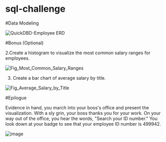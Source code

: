 # sql-challenge

#Data Modeling

![QuickDBD-Employee ERD](https://user-images.githubusercontent.com/92783857/149640961-3345a538-48bf-4b28-9cb4-4c82989750c5.png)

#Bonus (Optional)

2.Create a histogram to visualize the most common salary ranges for employees.

![Fig_Most_Common_Salary_Ranges](https://user-images.githubusercontent.com/92783857/149679174-5339df09-bf04-4302-92d5-6f2c745d2cb2.png)

3. Create a bar chart of average salary by title.

![Fig_Average_Salary_by_Title](https://user-images.githubusercontent.com/92783857/149679204-6777b896-a1be-4334-8089-44b73feef0e7.png)

#Epilogue

Evidence in hand, you march into your boss's office and present the visualization. With a sly grin, your boss thanks you for your work. On your way out of the office, you hear the words, "Search your ID number." You look down at your badge to see that your employee ID number is 499942.

![image](https://user-images.githubusercontent.com/92783857/149679074-93935bfb-e398-4fe1-8931-94cb4eb041a0.png)


